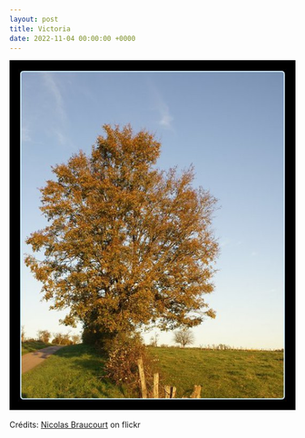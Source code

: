 ```yaml
---
layout: post
title: Victoria
date: 2022-11-04 00:00:00 +0000
---
```


![Victoria](/images/2022-11-04.jpg)

Crédits: [Nicolas Braucourt](https://www.flickr.com/people/30478972@N06/) on flickr
